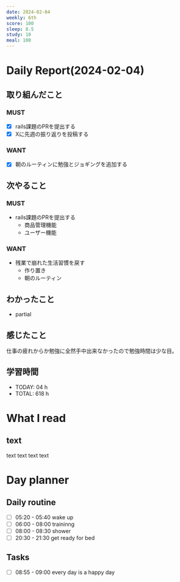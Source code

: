 ```yaml
---
date: 2024-02-04
weekly: 6th
score: 100
sleep: 8.5
study: 10
meal: 100
---
```

# Daily Report(2024-02-04)
## 取り組んだこと
### MUST
- [x] rails課題のPRを提出する
- [x] Xに先週の振り返りを投稿する
### WANT
- [x] 朝のルーティンに勉強とジョギングを追加する
## 次やること
### MUST
- rails課題のPRを提出する
	- 商品管理機能
	- ユーザー機能
### WANT
- 残業で崩れた生活習慣を戻す
	- 作り置き
	- 朝のルーティン
## わかったこと
- partial
## 感じたこと
仕事の疲れからか勉強に全然手中出来なかったので勉強時間は少な目。
## 学習時間
- TODAY: 04 h
- TOTAL: 618 h
# What I read
## text 
text text text text

# Day planner
## Daily routine
- [ ] 05:20 - 05:40 wake up
- [ ] 06:00 - 08:00 traininng
- [ ] 08:00 - 08:30 shower
- [ ] 20:30 - 21:30 get ready for bed
## Tasks
- [ ] 08:55 - 09:00 every day is a happy day
